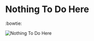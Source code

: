 # Nothing To Do Here

:bowtie:

![Nothing To Do Here](http://vignette4.wikia.nocookie.net/tmnt/images/1/14/Tmnt_nothing_to_do_here_by_dragona15-d6fk5is.jpg/revision/latest?cb=20131016154059)
